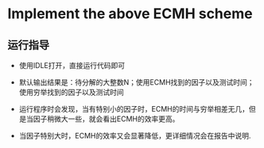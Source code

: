 # Implement the above ECMH scheme

## 运行指导

* 使用IDLE打开，直接运行代码即可

* 默认输出结果是：待分解的大整数N；使用ECMH找到的因子以及测试时间；使用穷举找到的因子以及测试时间

* 运行程序时会发现，当有特别小的因子时，ECMH的时间与穷举相差无几，但是当因子稍微大一些，就会看出ECMH的效率更高。

* 当因子特别大时，ECMH的效率又会显著降低，更详细情况会在报告中说明.

